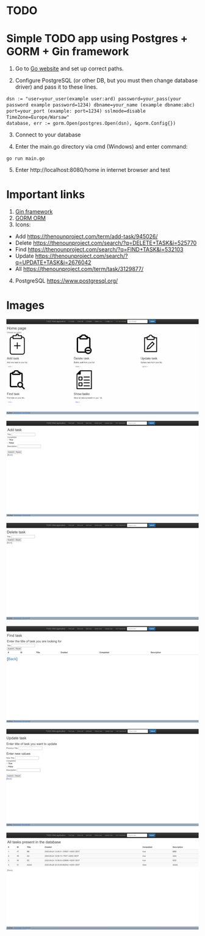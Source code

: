 # TODO

# Simple TODO app using Postgres + GORM + Gin framework

1. Go to [Go website](https://golang.org/) and set up correct paths.

2. Configure PostgreSQL (or other DB, but you must then change database driver) and pass it to these lines.

```
dsn := "user=your_user(example user:ard) password=your_pass(your password example password=1234) dbname=your_name (example dbname:abc) port=your_port (example: port=1234) sslmode=disable TimeZone=Europe/Warsaw"
database, err := gorm.Open(postgres.Open(dsn), &gorm.Config{})
```

3. Connect to your database

4. Enter the main.go directory via cmd (Windows) and enter command:

```
go run main.go
```

5. Enter http://localhost:8080/home in internet browser and test 


# Important links

1. [Gin framework](https://github.com/gin-gonic/gin)
2. [GORM ORM](https://github.com/go-gorm/gorm)
3. Icons:
  * Add https://thenounproject.com/term/add-task/945026/
  * Delete https://thenounproject.com/search/?q=DELETE+TASK&i=525770
  * Find https://thenounproject.com/search/?q=FIND+TASK&i=532103
  * Update https://thenounproject.com/search/?q=UPDATE+TASK&i=2676042
  * All https://thenounproject.com/term/task/3129877/
4. PostgreSQL https://www.postgresql.org/

# Images

![Main page](https://raw.githubusercontent.com/sebsm/TODO/master/images/Main.PNG)

![Add page](https://raw.githubusercontent.com/sebsm/TODO/master/images/Add.PNG)

![Delete page](https://raw.githubusercontent.com/sebsm/TODO/master/images/Delete.PNG)

![Find page](https://raw.githubusercontent.com/sebsm/TODO/master/images/Find.PNG)

![Update page](https://raw.githubusercontent.com/sebsm/TODO/master/images/Update.PNG)

![All page](https://raw.githubusercontent.com/sebsm/TODO/master/images/All.PNG)
